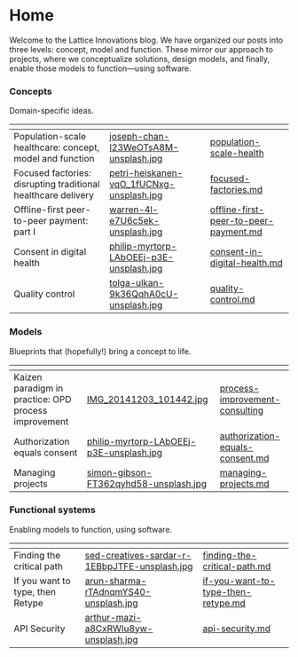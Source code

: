 # Home

Welcome to the Lattice Innovations blog. We have organized our posts into three levels: concept, model and function. These mirror our approach to projects, where we conceptualize solutions, design models, and finally, enable those models to function—using software.

### Concepts

Domain-specific ideas.

<table data-view="cards"><thead><tr><th></th><th data-hidden data-card-cover data-type="files"></th><th data-hidden data-card-target data-type="content-ref"></th></tr></thead><tbody><tr><td>Population-scale healthcare: concept, model and function</td><td><a href=".gitbook/assets/joseph-chan-I23WeOTsA8M-unsplash.jpg">joseph-chan-I23WeOTsA8M-unsplash.jpg</a></td><td><a href="readme/population-scale-health/">population-scale-health</a></td></tr><tr><td>Focused factories: disrupting traditional healthcare delivery</td><td><a href=".gitbook/assets/petri-heiskanen-vqO_1fUCNxg-unsplash.jpg">petri-heiskanen-vqO_1fUCNxg-unsplash.jpg</a></td><td><a href="focused-factories.md">focused-factories.md</a></td></tr><tr><td>Offline-first peer-to-peer payment: part I</td><td><a href=".gitbook/assets/warren-4l-e7U6c5ek-unsplash.jpg">warren-4l-e7U6c5ek-unsplash.jpg</a></td><td><a href="offline-first-peer-to-peer-payment.md">offline-first-peer-to-peer-payment.md</a></td></tr><tr><td>Consent in digital health</td><td><a href=".gitbook/assets/philip-myrtorp-LAbOEEj-p3E-unsplash.jpg">philip-myrtorp-LAbOEEj-p3E-unsplash.jpg</a></td><td><a href="readme/consent-in-digital-health.md">consent-in-digital-health.md</a></td></tr><tr><td>Quality control</td><td><a href=".gitbook/assets/tolga-ulkan-9k36QqhA0cU-unsplash.jpg">tolga-ulkan-9k36QqhA0cU-unsplash.jpg</a></td><td><a href="readme/quality-control.md">quality-control.md</a></td></tr></tbody></table>



### Models

Blueprints that (hopefully!) bring a concept to life.

<table data-view="cards"><thead><tr><th></th><th data-hidden data-card-cover data-type="files"></th><th data-hidden data-card-target data-type="content-ref"></th></tr></thead><tbody><tr><td>Kaizen paradigm in practice: OPD process improvement</td><td><a href=".gitbook/assets/IMG_20141203_101442.jpg">IMG_20141203_101442.jpg</a></td><td><a href="process-improvement-consulting/">process-improvement-consulting</a></td></tr><tr><td>Authorization equals consent</td><td><a href=".gitbook/assets/philip-myrtorp-LAbOEEj-p3E-unsplash.jpg">philip-myrtorp-LAbOEEj-p3E-unsplash.jpg</a></td><td><a href="authorization-equals-consent.md">authorization-equals-consent.md</a></td></tr><tr><td>Managing projects</td><td><a href=".gitbook/assets/simon-gibson-FT362qyhd58-unsplash.jpg">simon-gibson-FT362qyhd58-unsplash.jpg</a></td><td><a href="readme/managing-projects.md">managing-projects.md</a></td></tr></tbody></table>



### Functional systems

Enabling models to function, using software.

<table data-view="cards"><thead><tr><th></th><th data-hidden data-card-cover data-type="files"></th><th data-hidden data-card-target data-type="content-ref"></th></tr></thead><tbody><tr><td>Finding the critical path</td><td><a href=".gitbook/assets/sed-creatives-sardar-r-1EBbpJTFE-unsplash.jpg">sed-creatives-sardar-r-1EBbpJTFE-unsplash.jpg</a></td><td><a href="finding-the-critical-path.md">finding-the-critical-path.md</a></td></tr><tr><td>If you want to type, then Retype</td><td><a href=".gitbook/assets/arun-sharma-rTAdnqmYS40-unsplash.jpg">arun-sharma-rTAdnqmYS40-unsplash.jpg</a></td><td><a href="readme/if-you-want-to-type-then-retype.md">if-you-want-to-type-then-retype.md</a></td></tr><tr><td>API Security</td><td><a href=".gitbook/assets/arthur-mazi-a8CxRWIu8yw-unsplash.jpg">arthur-mazi-a8CxRWIu8yw-unsplash.jpg</a></td><td><a href="readme/api-security.md">api-security.md</a></td></tr></tbody></table>
